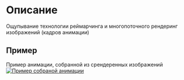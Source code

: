 # Описание
Ощупывание технологии реймарчинга и многопоточного рендеринг изображений (кадров анимации)

## Пример
Пример анимации, собранной из срендеренных изображений
[![Пример собраной анимации](https://img.youtube.com/vi/PYg_f8iGsAs/0.jpg)](https://youtu.be/PYg_f8iGsAs)
